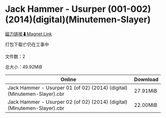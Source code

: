 # Jack Hammer - Usurper (001-002)(2014)(digital)(Minutemen-Slayer)

[磁力链接⬇Magnet Link](magnet:?xt=urn:btih:626a22c82204603ed220ad92fc0428586c14a737&dn=Jack%20Hammer%20-%20Usurper%20%28001-002%29%282014%29%28digital%29%28Minutemen-Slayer%29)

打包下载📦仍在工事中

文件数：2

总大小：49.92MiB

Online | Download
--- | ---
Jack Hammer - Usurper 01 (of 02) (2014) (digital) (Minutemen-Slayer).cbr | 27.91MiB
Jack Hammer - Usurper 02 (of 02) (2014) (digital) (Minutemen-Slayer).cbr | 22.00MiB